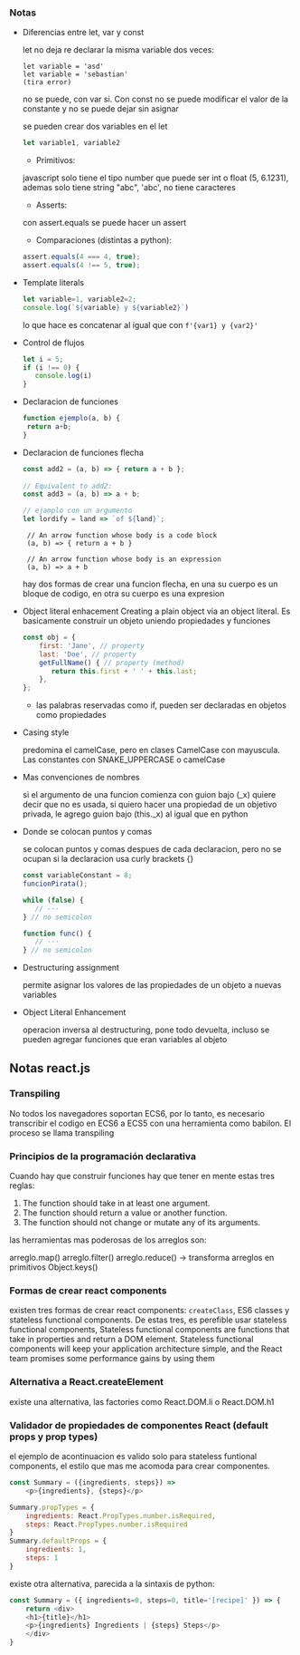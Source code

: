 ### Notas

* Diferencias entre let, var y const

    let no deja re declarar la misma variable dos veces:
    
    ```
    let variable = 'asd'
    let variable = 'sebastian'
    (tira error)
    ```
    
    no se puede, con var si. Con const no se puede modificar el valor de la constante y no se puede dejar sin asignar
    
    se pueden crear dos variables en el let
    ````javascript
    let variable1, variable2
    ````
    
    + Primitivos:
    
    javascript solo tiene el tipo number que puede ser int o float (5, 6.1231), ademas solo tiene string "abc", 'abc', no tiene
    caracteres
    
    + Asserts:
    
    con assert.equals se puede hacer un assert
    
    + Comparaciones (distintas a python):
    
    ````javascript
    assert.equals(4 === 4, true);
    assert.equals(4 !== 5, true);
    ````

* Template literals

    ````javascript
    let variable=1, variable2=2;
    console.log(`${variable} y ${variable2}`)
    ````
    lo que hace es concatenar al igual que con ```f'{var1} y {var2}'```

* Control de flujos
    
    ````javascript
   let i = 5;
    if (i !== 0) {
       console.log(i)
   }
    ````
   
* Declaracion de funciones
    ````javascript
   function ejemplo(a, b) {
     return a+b;
   }
    ````
   
* Declaracion de funciones flecha
    ````javascript
    const add2 = (a, b) => { return a + b };
      
    // Equivalent to add2:
    const add3 = (a, b) => a + b;
  
    // ejamplo con un argumento
    let lordify = land => `of ${land}`;
    ````
   ````
    // An arrow function whose body is a code block
    (a, b) => { return a + b }

    // An arrow function whose body is an expression
    (a, b) => a + b
    ````
   
   hay dos formas de crear una funcion flecha, en una su cuerpo es un bloque de codigo, en otra su cuerpo es una expresion
   
* Object literal enhacement
    Creating a plain object via an object literal. Es basicamente construir un objeto uniendo propiedades y funciones
    ````javascript
    const obj = {
        first: 'Jane', // property
        last: 'Doe', // property
        getFullName() { // property (method)
           return this.first + ' ' + this.last;
        },
    };
    ````
   + las palabras reservadas como if, pueden ser declaradas en objetos como propiedades
   
* Casing style

    predomina el camelCase, pero en clases CamelCase con mayuscula. Las constantes con SNAKE_UPPERCASE o camelCase
    
* Mas convenciones de nombres

    si el argumento de una funcion comienza con guion bajo (_x) quiere decir que no es usada, si quiero hacer una propiedad
    de un objetivo privada, le agrego guion bajo (this._x) al igual que en python

* Donde se colocan puntos y comas
    
    se colocan puntos y comas despues de cada declaracion, pero no se ocupan si la declaracion usa curly brackets {}
    
    ````javascript
    const variableConstant = 8;
    funcionPirata();
    ````
    
    ````javascript
    while (false) {
       // ···
    } // no semicolon
   
    function func() {
       // ···
    } // no semicolon
    ````
* Destructuring assignment
    
    permite asignar los valores de las propiedades de un objeto a nuevas variables
    
* Object Literal Enhancement
    
    operacion inversa al destructuring, pone todo devuelta, incluso se pueden agregar funciones que eran variables al objeto
    
## Notas react.js

### Transpiling

No todos los navegadores soportan ECS6, por lo tanto, es necesario transcribir el codigo en ECS6 a ECS5 con una herramienta
como babilon. El proceso se llama transpiling

### Principios de la programación declarativa

Cuando hay que construir funciones hay que tener en mente estas tres reglas:

1. The function should take in at least one argument.
2. The function should return a value or another function.
3. The function should not change or mutate any of its arguments.

las herramientas mas poderosas de los arreglos son:

arreglo.map()
arreglo.filter()
arreglo.reduce() -> transforma arreglos en primitivos
Object.keys()

### Formas de crear react components

existen tres formas de crear react components: ````createClass````, ES6 classes y stateless functional components. De estas tres,
es perefible usar stateless functional components, Stateless functional components are functions that take in properties and return a
DOM element. Stateless functional components will keep your application architecture simple, and the React team promises some performance gains by using them

### Alternativa a React.createElement

existe una alternativa, las factories como React.DOM.li o React.DOM.h1

### Validador de propiedades de componentes React (default props y prop types)

el ejemplo de acontinuacion es valido solo para stateless funtional components, el estilo que mas me acomoda para crear
componentes.

````javascript
const Summary = ({ingredients, steps}) => 
    <p>{ingredients}, {steps}</p>

Summary.propTypes = {
    ingredients: React.PropTypes.number.isRequired,
    steps: React.PropTypes.number.isRequired
}
Summary.defaultProps = {
    ingredients: 1,
    steps: 1
}
````

existe otra alternativa, parecida a la sintaxis de python:
````javascript
const Summary = ({ ingredients=0, steps=0, title='[recipe]' }) => {
    return <div>
    <h1>{title}</h1>
    <p>{ingredients} Ingredients | {steps} Steps</p>
    </div>
}
````